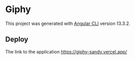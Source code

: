 # Giphy

This project was generated with [Angular CLI](https://github.com/angular/angular-cli) version 13.3.2.

## Deploy
The link to the application https://giphy-sandy.vercel.app/

